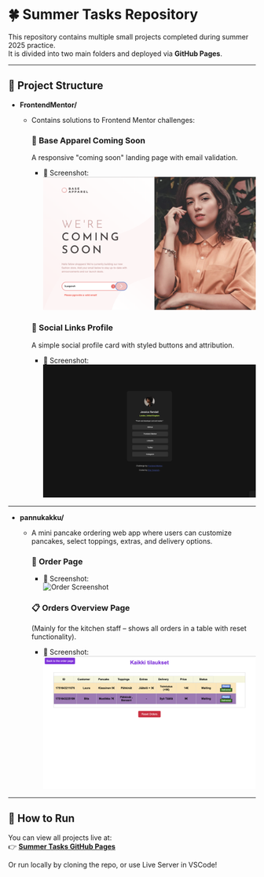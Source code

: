 # 🍀 Summer Tasks Repository

This repository contains multiple small projects completed during summer 2025 practice.  
It is divided into two main folders and deployed via **GitHub Pages**.

---

## 📂 Project Structure

- **FrontendMentor/**
  - Contains solutions to Frontend Mentor challenges:
    
    ### 🌸 Base Apparel Coming Soon
    A responsive "coming soon" landing page with email validation.  
    
    - 📸 Screenshot:  
      ![Base Apparel Screenshot](/FrontendMentor/base-apparel-coming-soon-master/myChallenge/Screenshot%202025-07-08%20at%2019.17.22.png)

    ### 🔗 Social Links Profile
    A simple social profile card with styled buttons and attribution.  
  
    - 📸 Screenshot:  
      ![Social Links Screenshot](/FrontendMentor/Social-links-profile/myChallenge/images/Screenshot%202025-07-02%20at%2010.14.06.png)

---

- **pannukakku/**
  - A mini pancake ordering web app where users can customize pancakes, select toppings, extras, and delivery options. 

    ### 🥞 Order Page
 
    - 📸 Screenshot:  
      ![Order Screenshot](/Pannukakku/Images/Screenshot%202025-07-04%20at%2018.12.39.png)

    ### 📋 Orders Overview Page
    (Mainly for the kitchen staff – shows all orders in a table with reset functionality).  
   
    - 📸 Screenshot:  
      ![Tilaukset Screenshot](/Pannukakku/Images/Screenshot%202025-07-04%20at%2019.11.16.png)

---

## 🚀 How to Run

You can view all projects live at:  
👉 **[Summer Tasks GitHub Pages](https://bitayeganeh.github.io/Summer-tasks/)**  

Or run locally by cloning the repo, or use Live Server in VSCode!
